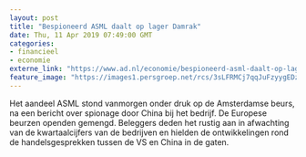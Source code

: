 ```yaml
---
layout: post
title: "Bespioneerd ASML daalt op lager Damrak"
date: Thu, 11 Apr 2019 07:49:00 GMT
categories: 
- financieel 
- economie 
externe_link: "https://www.ad.nl/economie/bespioneerd-asml-daalt-op-lager-damrak~a27b27c6/"
feature_image: "https://images1.persgroep.net/rcs/3sLFRMCj7qqJuFzyygEDzxMFuNk/diocontent/143397765/_fitwidth/400/?appId=21791a8992982cd8da851550a453bd7f&quality=0.7"
---
```


Het aandeel ASML stond vanmorgen onder druk op de Amsterdamse beurs, na een bericht over spionage door China bij het bedrijf. De Europese beurzen openden gemengd. Beleggers deden het rustig aan in afwachting van de kwartaalcijfers van de bedrijven en hielden de ontwikkelingen rond de handelsgesprekken tussen de VS en China in de gaten.
